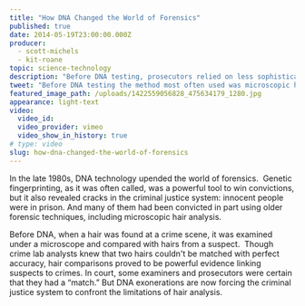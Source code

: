 ```yaml
---
title: "How DNA Changed the World of Forensics"
published: true
date: 2014-05-19T23:00:00.000Z
producer:
  - scott-michels
  - kit-roane
topic: science-technology
description: "Before DNA testing, prosecutors relied on less sophisticated forensic techniques, including microscopic hair analysis, to put criminals behind bars. But how reliable was hair analysis?"
tweet: "Before DNA testing the method most often used was microscopic hair analysis. But was it reliable?"
featured_image_path: /uploads/1422559056828_475634179_1280.jpg
appearance: light-text
video:
  video_id:
  video_provider: vimeo
  video_show_in_history: true
# type: video
slug: how-dna-changed-the-world-of-forensics
---
```


In the late 1980s, DNA technology upended the world of forensics.  Genetic fingerprinting, as it was often called, was a powerful tool to win convictions, but it also revealed cracks in the criminal justice system: innocent people were in prison. And many of them had been convicted in part using older forensic techniques, including microscopic hair analysis.

Before DNA, when a hair was found at a crime scene, it was examined under a microscope and compared with hairs from a suspect.  Though crime lab analysts knew that two hairs couldn't be matched with perfect accuracy, hair comparisons proved to be powerful evidence linking suspects to crimes. In court, some examiners and prosecutors were certain that they had a “match.” But DNA exonerations are now forcing the criminal justice system to confront the limitations of hair analysis.

